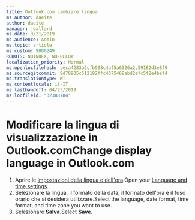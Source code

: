 ```yaml
---
title: Outlook.com cambiare lingua
ms.author: daeite
author: daeite
manager: joallard
ms.date: 3/21/2019
ms.audience: Admin
ms.topic: article
ms.custom: 9000249
ROBOTS: NOINDEX, NOFOLLOW
localization_priority: Normal
ms.openlocfilehash: ceca4283a2cfb908c4bf5a6526a2c59182d3e8f9
ms.sourcegitcommit: 9d78905c512192ffc4675468abd2efc5f2e4baf4
ms.translationtype: MT
ms.contentlocale: it-IT
ms.lasthandoff: 04/23/2019
ms.locfileid: "32388784"
---
```

# <a name="change-display-language-in-outlookcom"></a><span data-ttu-id="844e7-102">Modificare la lingua di visualizzazione in Outlook.com</span><span class="sxs-lookup"><span data-stu-id="844e7-102">Change display language in Outlook.com</span></span>

1. <span data-ttu-id="844e7-103">Aprire le [impostazioni della lingua e dell'ora](https://go.microsoft.com/fwlink/?linkid=2085505).</span><span class="sxs-lookup"><span data-stu-id="844e7-103">Open your [Language and time settings](https://go.microsoft.com/fwlink/?linkid=2085505).</span></span>
1. <span data-ttu-id="844e7-104">Selezionare la lingua, il formato della data, il formato dell'ora e il fuso orario che si desidera utilizzare.</span><span class="sxs-lookup"><span data-stu-id="844e7-104">Select the language, date format, time format, and time zone you want to use.</span></span>
1. <span data-ttu-id="844e7-105">Selezionare **Salva**.</span><span class="sxs-lookup"><span data-stu-id="844e7-105">Select **Save**.</span></span>